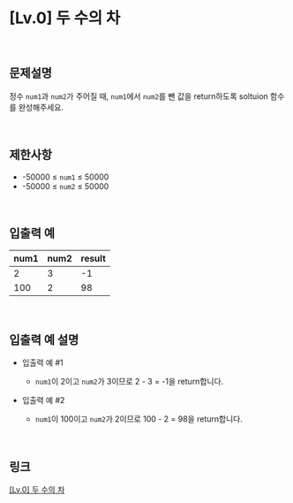 # [Lv.0] 두 수의 차

<br>

## 문제설명
정수 `num1`과 `num2`가 주어질 때, `num1`에서 `num2`를 뺀 값을 return하도록 soltuion 함수를 완성해주세요.

<br>

## 제한사항
- -50000 ≤ `num1` ≤ 50000
- -50000 ≤ `num2` ≤ 50000

<br>

## 입출력 예
| num1 | num2 | result |
|---|---|---|
| 2 | 3 | -1 |
| 100 | 2 | 98 |

<br>

## 입출력 예 설명
- 입출력 예 #1
    - `num1`이 2이고 `num2`가 3이므로 2 - 3 = -1을 return합니다.

- 입출력 예 #2
    - `num1`이 100이고 `num2`가 2이므로 100 - 2 = 98을 return합니다.

<br>

## 링크
[[Lv.0] 두 수의 차](https://school.programmers.co.kr/learn/courses/30/lessons/120803)
